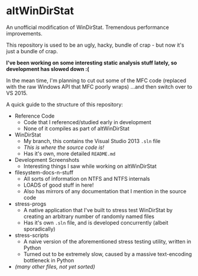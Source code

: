 altWinDirStat
=============

An unofficial modification of WinDirStat. Tremendous performance improvements.

This repository is used to be an ugly, hacky, bundle of crap - but now it's just a bundle of crap. 

**I've been working on some interesting static analysis stuff lately, so development has slowed down :(**

In the mean time, I'm planning to cut out some of the MFC code (replaced with the raw Windows API that MFC poorly wraps)
  ...and then switch over to VS 2015.

A quick guide to the structure of this repository:

* Reference Code
  * Code that I referenced/studied early in development
  * None of it compiles as part of altWinDirStat
* WinDirStat
  * My branch, this contains the Visual Studio 2013 `.sln` file
  * *This is where the source code is!*
  * Has it's own, more detailed `README.md`
* Development Screenshots
  * Interesting things I saw while working on altWinDirStat
* filesystem-docs-n-stuff
  * All sorts of information on NTFS and NTFS internals
  * LOADS of good stuff in here!
  * Also has mirrors of any documentation that I mention in the source code
* stress-progs
  * A native application that I've built to stress test WinDirStat by creating an arbitrary number of randomly named files
  * Has it's own `.sln` file, and is developed concurrently (albeit sporadically)
* stress-scripts
  * A naive version of the aforementioned stress testing utility, written in Python
  * Turned out to be extremely slow, caused by a massive text-encoding bottleneck in Python
* *(many other files, not yet sorted)*
